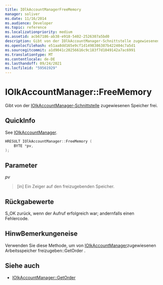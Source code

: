 ```yaml
---
title: IOlkAccountManagerFreeMemory
manager: soliver
ms.date: 11/16/2014
ms.audience: Developer
ms.topic: reference
ms.localizationpriority: medium
ms.assetid: acb67186-ab38-e918-5402-2526307a5bd0
description: Gibt von der IOlkAccountManager-Schnittstelle zugewiesenen Speicher frei.
ms.openlocfilehash: e51aa8dd165e9cf1d1498386387b422404c7a5d1
ms.sourcegitcommit: a1d9041c20256616c9c183f7d1049142a7ac6991
ms.translationtype: MT
ms.contentlocale: de-DE
ms.lasthandoff: 09/24/2021
ms.locfileid: "59561929"
---
```

# <a name="iolkaccountmanagerfreememory"></a>IOlkAccountManager::FreeMemory

Gibt von der [IOlkAccountManager-Schnittstelle](iolkaccountmanager.md) zugewiesenen Speicher frei. 
  
## <a name="quick-info"></a>QuickInfo

See [IOlkAccountManager](iolkaccountmanager.md).
  
```cpp
HRESULT IOlkAccountManager::FreeMemory (  
    BYTE *pv, 
);
```

## <a name="parameters"></a>Parameter

_pv_
  
> [in] Ein Zeiger auf den freizugebenden Speicher.
    
## <a name="return-values"></a>Rückgabewerte

S_OK zurück, wenn der Aufruf erfolgreich war; andernfalls einen Fehlercode.
  
## <a name="remarks"></a>HinwBemerkungeneise

Verwenden Sie diese Methode, um von [IOlkAccountManager](iolkaccountmanager-getorder.md)zugewiesenen Arbeitsspeicher freizugeben::GetOrder .
  
## <a name="see-also"></a>Siehe auch

- [IOlkAccountManager::GetOrder](iolkaccountmanager-getorder.md)

